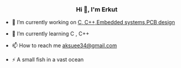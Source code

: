 ### <div align="center">Hi 👋, I'm Erkut
</div>  
  

- 🔭 I’m currently working on [C, C++,Embedded systems,PCB design](C)  
  

- 🌱 I’m currently learning C , C++  
  

- 📫 How to reach me aksuee34@gmail.com  
  

- ⚡ A small fish in a vast ocean  
  

<br/>  

 
